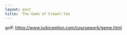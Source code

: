 ```yaml
---
layout: post
title:  The Game of Crewel-Tee
---
```

golf: https://www.ludoception.com/coursework/game.html
